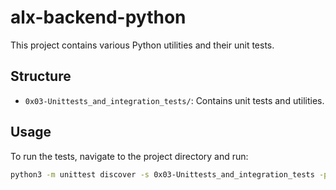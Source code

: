 # alx-backend-python

This project contains various Python utilities and their unit tests.

## Structure

- `0x03-Unittests_and_integration_tests/`: Contains unit tests and utilities.

## Usage

To run the tests, navigate to the project directory and run:

```sh
python3 -m unittest discover -s 0x03-Unittests_and_integration_tests -p "test_*.py"
